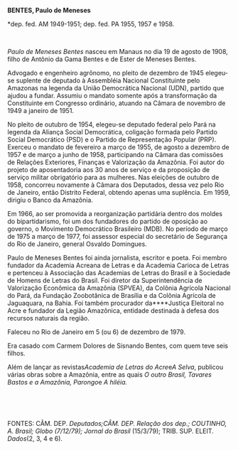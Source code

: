 **BENTES, Paulo de Meneses**

\*dep. fed. AM 1949-1951; dep. fed. PA 1955, 1957 e 1958.

 

*Paulo de Meneses Bentes* nasceu em Manaus no dia 19 de agosto de 1908,
filho de Antônio da Gama Bentes e de Ester de Meneses Bentes.

Advogado e engenheiro agrônomo, no pleito de dezembro de 1945 elegeu-se
suplente de deputado à Assembléia Nacional Constituinte pelo Amazonas na
legenda da União Democrática Nacional (UDN), partido que ajudou a
fundar. Assumiu o mandato somente após a transformação da Constituinte
em Congresso ordinário, atuando na Câmara de novembro de 1949 a janeiro
de 1951.

No pleito de outubro de 1954, elegeu-se deputado federal pelo Pará na
legenda da Aliança Social Democrática, coligação formada pelo Partido
Social Democrático (PSD) e o Partido de Representação Popular (PRP).
Exerceu o mandato de fevereiro a março de 1955, de agosto a dezembro de
1957 e de março a junho de 1958, participando na Câmara das comissões de
Relações Exteriores, Finanças e Valorização da Amazônia. Foi autor do
projeto de aposentadoria aos 30 anos de serviço e da proposição de
serviço militar obrigatório para as mulheres. Nas eleições de outubro de
1958, concorreu novamente à Câmara dos Deputados, dessa vez pelo Rio de
Janeiro, então Distrito Federal, obtendo apenas uma suplência. Em 1959,
dirigiu o Banco da Amazônia.

Em 1966, ao ser promovida a reorganização partidária dentro dos moldes
do bipartidarismo, foi um dos fundadores do partido de oposição ao
governo, o Movimento Democrático Brasileiro (MDB). No período de março
de 1975 a março de 1977, foi assessor especial do secretário de
Segurança do Rio de Janeiro, general Osvaldo Domingues.

Paulo de Meneses Bentes foi ainda jornalista, escritor e poeta. Foi
membro fundador da Academia Acreana de Letras e da Academia Carioca de
Letras e pertenceu à Associação das Academias de Letras do Brasil e à
Sociedade de Homens de Letras do Brasil. Foi diretor da Superintendência
de Valorização Econômica da Amazônia (SPVEA), da Colônia Agrícola
Nacional do Pará, da Fundação Zoobotânica de Brasília e da Colônia
Agrícola de Jaguaquara, na Bahia. Foi também procurador da****Justiça
Eleitoral no Acre e fundador da Legião Amazônica, entidade destinada à
defesa dos recursos naturais da região.

Faleceu no Rio de Janeiro em 5 (ou 6) de dezembro de 1979.

Era casado com Carmem Dolores de Sisnando Bentes, com quem teve seis
filhos.

Além de lançar as revistas*Academia de Letras do Acre*e*A Selva*,
publicou várias obras sobre a Amazônia, entre as quais *O outro Brasil,
Tavares Bastos e a Amazônia, Parongo*e *A hiléia.*

 

 

FONTES: CÂM. DEP. *Deputados;*CÂM. DEP. *Relação dos dep*.; COUTINHO, A.
*Brasil; Globo* (7/12/79*); Jornal do Brasil* (15/3/79); TRIB. SUP.
ELEIT. *Dados*(2, 3, 4 e 6).

 
